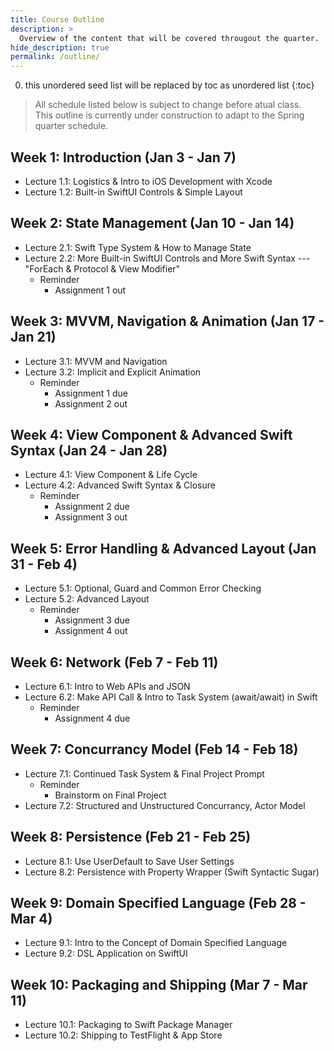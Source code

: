 ```yaml
---
title: Course Outline
description: >
  Overview of the content that will be covered througout the quarter.
hide_description: true
permalink: /outline/
---
```


0. this unordered seed list will be replaced by toc as unordered list
{:toc}

<!-- ## Tentative Course Schedule Outline -->

> All schedule listed below is subject to change before atual class.  
> This outline is currently under construction to adapt to the Spring quarter schedule.

## Week 1: Introduction (Jan 3 - Jan 7)
  - Lecture 1.1: Logistics & Intro to iOS Development with Xcode
  - Lecture 1.2: Built-in SwiftUI Controls & Simple Layout

## Week 2: State Management (Jan 10 - Jan 14)
  - Lecture 2.1: Swift Type System & How to Manage State
  - Lecture 2.2: More Built-in SwiftUI Controls and More Swift Syntax --- "ForEach & Protocol & View Modifier"
    - Reminder
      - Assignment 1 out
    
## Week 3: MVVM, Navigation & Animation (Jan 17 - Jan 21)
  - Lecture 3.1: MVVM and Navigation
  - Lecture 3.2: Implicit and Explicit Animation
    - Reminder
      - Assignment 1 due
      - Assignment 2 out

## Week 4: View Component & Advanced Swift Syntax (Jan 24 - Jan 28)
  - Lecture 4.1: View Component & Life Cycle
  - Lecture 4.2: Advanced Swift Syntax & Closure
    - Reminder
      - Assignment 2 due
      - Assignment 3 out
    
## Week 5: Error Handling & Advanced Layout (Jan 31 - Feb 4)
  - Lecture 5.1: Optional, Guard and Common Error Checking
  - Lecture 5.2: Advanced Layout
    - Reminder
      - Assignment 3 due
      - Assignment 4 out
    
## Week 6: Network (Feb 7 - Feb 11)
  - Lecture 6.1: Intro to Web APIs and JSON
  - Lecture 6.2: Make API Call & Intro to Task System (await/await) in Swift
    - Reminder
      - Assignment 4 due

## Week 7: Concurrancy Model (Feb 14 - Feb 18)
  - Lecture 7.1: Continued Task System & Final Project Prompt
    - Reminder
      - Brainstorm on Final Project
  - Lecture 7.2: Structured and Unstructured Concurrancy, Actor Model  

## Week 8: Persistence (Feb 21 - Feb 25)
  - Lecture 8.1: Use UserDefault to Save User Settings
  - Lecture 8.2: Persistence with Property Wrapper (Swift Syntactic Sugar)

## Week 9: Domain Specified Language (Feb 28 - Mar 4)
  - Lecture 9.1: Intro to the Concept of Domain Specified Language
  - Lecture 9.2: DSL Application on SwiftUI

## Week 10: Packaging and Shipping (Mar 7 - Mar 11)
  - Lecture 10.1: Packaging to Swift Package Manager 
  - Lecture 10.2: Shipping to TestFlight & App Store

